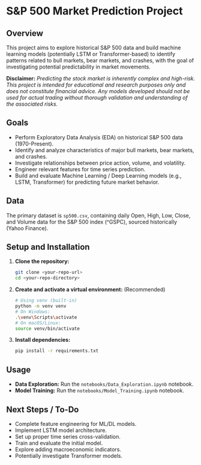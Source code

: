 # S&P 500 Market Prediction Project

## Overview

This project aims to explore historical S&P 500 data and build machine learning models (potentially LSTM or Transformer-based) to identify patterns related to bull markets, bear markets, and crashes, with the goal of investigating potential predictability in market movements.

**Disclaimer:** *Predicting the stock market is inherently complex and high-risk. This project is intended for educational and research purposes only and does not constitute financial advice. Any models developed should not be used for actual trading without thorough validation and understanding of the associated risks.*


## Goals

*   Perform Exploratory Data Analysis (EDA) on historical S&P 500 data (1970-Present).
*   Identify and analyze characteristics of major bull markets, bear markets, and crashes.
*   Investigate relationships between price action, volume, and volatility.
*   Engineer relevant features for time series prediction.
*   Build and evaluate Machine Learning / Deep Learning models (e.g., LSTM, Transformer) for predicting future market behavior.

## Data

The primary dataset is `sp500.csv`, containing daily Open, High, Low, Close, and Volume data for the S&P 500 index (^GSPC), sourced historically (Yahoo Finance).

## Setup and Installation

1.  **Clone the repository:**
    ```bash
    git clone <your-repo-url>
    cd <your-repo-directory>
    ```
2.  **Create and activate a virtual environment:** (Recommended)
    ```bash
    # Using venv (built-in)
    python -m venv venv
    # On Windows:
    .\venv\Scripts\activate
    # On macOS/Linux:
    source venv/bin/activate
    ```
3.  **Install dependencies:**
    ```bash
    pip install -r requirements.txt
    ```

## Usage

*   **Data Exploration:** Run the `notebooks/Data_Exploration.ipynb` notebook.
*   **Model Training:** Run the `notebooks/Model_Training.ipynb` notebook.

## Next Steps / To-Do

*   Complete feature engineering for ML/DL models.
*   Implement LSTM model architecture.
*   Set up proper time series cross-validation.
*   Train and evaluate the initial model.
*   Explore adding macroeconomic indicators.
*   Potentially investigate Transformer models.